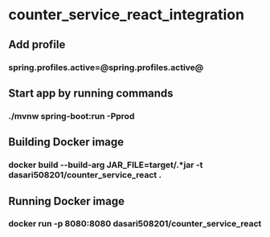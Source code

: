 # counter_service_react_integration
## Add profile
### spring.profiles.active=@spring.profiles.active@
## Start app by running commands
### ./mvnw spring-boot:run -Pprod

## Building Docker image
### docker build --build-arg JAR_FILE=target/.*jar -t dasari508201/counter_service_react .
## Running Docker image
### docker run -p 8080:8080 dasari508201/counter_service_react